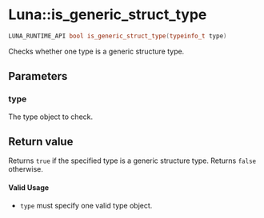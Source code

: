 # Luna::is_generic_struct_type

```c++
LUNA_RUNTIME_API bool is_generic_struct_type(typeinfo_t type)
```

Checks whether one type is a generic structure type. 



## Parameters
### type
The type object to check. 

## Return value
Returns `true` if the specified type is a generic structure type. Returns `false` otherwise. 

#### Valid Usage
* `type` must specify one valid type object. 

